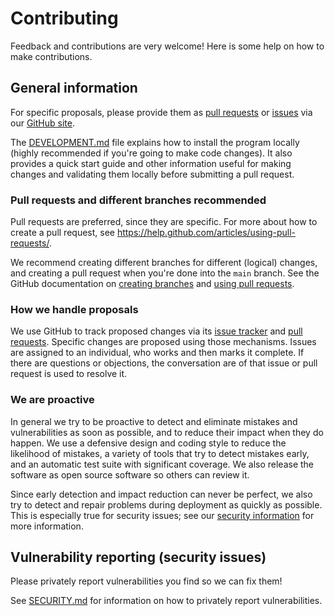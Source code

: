 # Contributing

Feedback and contributions are very welcome! Here is some help on how to make contributions.

## General information
For specific proposals, please provide them as [pull requests](https://github.com/coreinfrastructure/best-practices-badge/pulls) or [issues](https://github.com/coreinfrastructure/best-practices-badge/issues) via our [GitHub site](https://github.com/gt-sse-center/PythonProjectBootstrapperTest5).

The [DEVELOPMENT.md](DEVELOPMENT.md) file explains how to install the program locally (highly recommended if you're going to make code changes). It also provides a quick start guide and other information useful for making changes and validating them locally before submitting a pull request.

### Pull requests and different branches recommended
Pull requests are preferred, since they are specific. For more about how to create a pull request, see https://help.github.com/articles/using-pull-requests/.

We recommend creating different branches for different (logical) changes, and creating a pull request when you're done into the `main` branch. See the GitHub documentation on [creating branches](https://help.github.com/articles/creating-and-deleting-branches-within-your-repository/) and [using pull requests](https://help.github.com/articles/using-pull-requests/).

### How we handle proposals
We use GitHub to track proposed changes via its [issue tracker](https://github.com/coreinfrastructure/best-practices-badge/issues) and [pull requests](https://github.com/coreinfrastructure/best-practices-badge/pulls). Specific changes are proposed using those mechanisms. Issues are assigned to an individual, who works and then marks it complete. If there are questions or objections, the conversation are of that issue or pull request is used to resolve it.

### We are proactive
In general we try to be proactive to detect and eliminate mistakes and vulnerabilities as soon as possible, and to reduce their impact when they do happen. We use a defensive design and coding style to reduce the likelihood of mistakes, a variety of tools that try to detect mistakes early, and an automatic test suite with significant coverage. We also release the software as open source software so others can review it.

Since early detection and impact reduction can never be perfect, we also try to detect and repair problems during deployment as quickly as possible. This is especially true for security issues; see our [security information](#vulnerability-reporting-security-issues) for more information.

## Vulnerability reporting (security issues)
Please privately report vulnerabilities you find so we can fix them!

See [SECURITY.md](SECURITY.md) for information on how to privately report vulnerabilities.

<!-- BugBug
## Code changes
To make changes to the "PythonProjectBootstrapperTest5" web application that implements the criteria, you may find [DEVELOPMENT.md](DEVELOPMENT.md) helpful.

The code should strive to be DRY (don't repeat yourself), clear, and obviously correct. Some technical debt is inevitable, just don't bankrupt us with it. Improved refactorizations are welcome.

### Automated tests
When adding or changing functionality, please include new tests for them as part of your contribution.

We require the code to have at a minimum statement coverage (that is measured and enforced during the [Continuous Integration](https://en.wikipedia.org/wiki/Continuous_integration) process); please ensure your contributions do not lower the coverage below that minimum.

We encourage tests to be created first, run to ensure they fail, and then add code to implement the test (aka test driven development). However, each git commit should have both the test and improvement in the same commit, because 'git bisect' will then work well.

Tests can be run locally via:

`python Build.py pytest [--code-coverage]`

### How to check proposed changes before submitting them
See [DEVELOPMENT.md](DEVELOPMENT.md) for information on how to run tests on your local machine before submitting them as a pull request.

### Git commit messages
When writing git commit messages, try to follow the guidelines in [How to Write a Git Commit Message](https://chris.beams.io/posts/git-commit/):

1. Separate subject from body with a blank line
2. Limit the subject line to 50 characters. (We're flexible on this, but do limit it to 72 characters or less.)
3. Capitalize the subject line
4. Do not end the subject line with a period
5. Use the imperative mood in the subject line (command form)
6. Wrap the body at 72 characters ("fmt -w 72")
7. Use the body to explain what and why vs. how (git tracks how it was changed in detail, don't repeat that)
-->

